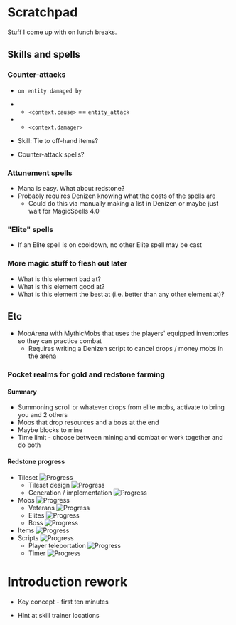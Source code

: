 # Scratchpad

Stuff I come up with on lunch breaks.

## Skills and spells

### Counter-attacks

* `on entity damaged by`
* * `<context.cause>` == `entity_attack`
* * `<context.damager>`

* Skill: Tie to off-hand items?
* Counter-attack spells?

### Attunement spells

* Mana is easy. What about redstone?
* Probably requires Denizen knowing what the costs of the spells are
  * Could do this via manually making a list in Denizen or maybe just wait for MagicSpells 4.0

### "Elite" spells

* If an Elite spell is on cooldown, no other Elite spell may be cast

### More magic stuff to flesh out later

* What is this element bad at?
* What is this element good at?
* What is this element the best at (i.e. better than any other element at)?

## Etc

* MobArena with MythicMobs that uses the players' equipped inventories so they can practice combat
  * Requires writing a Denizen script to cancel drops / money mobs in the arena

### Pocket realms for gold and redstone farming

#### Summary
  * Summoning scroll or whatever drops from elite mobs, activate to bring you and 2 others
  * Mobs that drop resources and a boss at the end
  * Maybe blocks to mine
  * Time limit - choose between mining and combat or work together and do both
#### Redstone progress
  * Tileset ![Progress](http://progressed.io/bar/60)
    * Tileset design ![Progress](http://progressed.io/bar/80)
    * Generation / implementation ![Progress](http://progressed.io/bar/0)
  * Mobs ![Progress](http://progressed.io/bar/0)
    * Veterans ![Progress](http://progressed.io/bar/0)
    * Elites ![Progress](http://progressed.io/bar/0)
    * Boss ![Progress](http://progressed.io/bar/0)
  * Items ![Progress](http://progressed.io/bar/0)
  * Scripts ![Progress](http://progressed.io/bar/0)
    * Player teleportation ![Progress](http://progressed.io/bar/0)
    * Timer ![Progress](http://progressed.io/bar/0)

# Introduction rework

* Key concept - first ten minutes

* Hint at skill trainer locations
